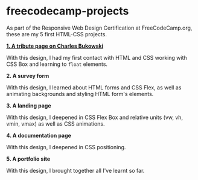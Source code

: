 # freecodecamp-projects

As part of the Responsive Web Design Certification at FreeCodeCamp.org, these are my 5 first HTML-CSS projects.

[**1. A tribute page on Charles Bukowski**](https://ibaifernandez.github.io/freecodecamp-projects/tribute-page/ "Google's Homepage")

With this design, I had my first contact with HTML and CSS working with CSS Box and learning to `float` elements.

**2. A survey form**

With this design, I learned about HTML forms and CSS Flex, as well as animating backgrounds and styling HTML form's elements.

**3. A landing page**

With this design, I deepened in CSS Flex Box and relative units (vw, vh, vmin, vmax) as well as CSS animations.

**4. A documentation page**

With this design, I deepened in CSS positioning.
    
**5. A portfolio site**

With this design, I brought together all I've learnt so far.
